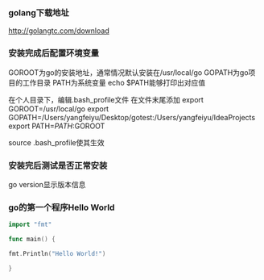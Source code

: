 ### golang下载地址

http://golangtc.com/download



### 安装完成后配置环境变量

GOROOT为go的安装地址，通常情况默认安装在/usr/local/go
GOPATH为go项目的工作目录
PATH为系统变量
echo $PATH能够打印出对应值



在个人目录下，编辑.bash_profile文件
在文件末尾添加
export GOROOT=/usr/local/go
export GOPATH=/Users/yangfeiyu/Desktop/gotest:/Users/yangfeiyu/IdeaProjects
export PATH=$PATH:$GOROOT

source .bash_profile使其生效



### 安装完后测试是否正常安装

go version显示版本信息



### go的第一个程序Hello World

```go
import "fmt"

func main() {

fmt.Println("Hello World!")

}
```

